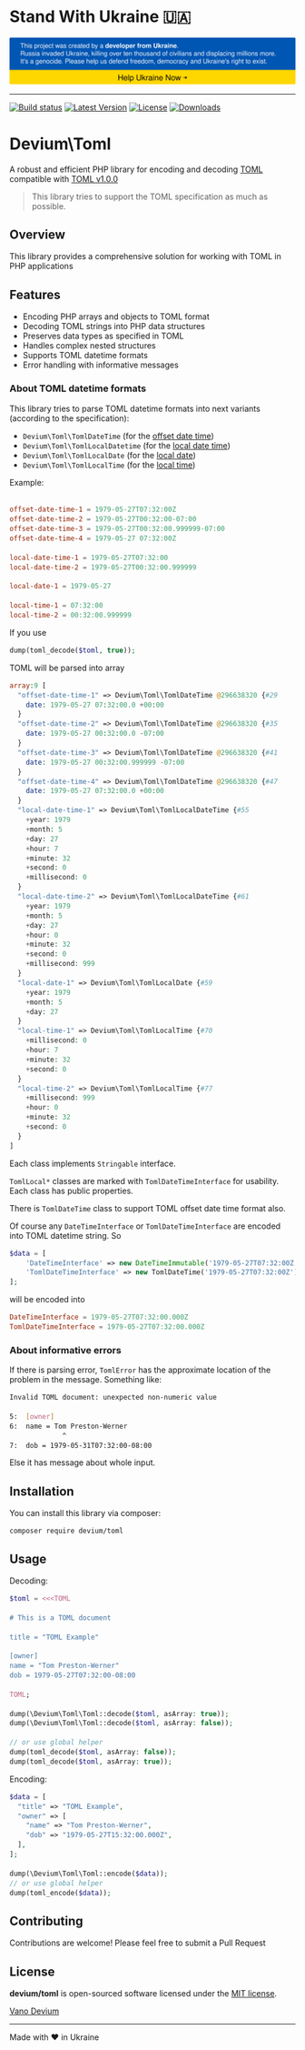 # Stand With Ukraine 🇺🇦

[![Stand With Ukraine](https://raw.githubusercontent.com/vshymanskyy/StandWithUkraine/main/banner-direct-single.svg)](https://vshymanskyy.github.io/StandWithUkraine/)

---

[![Build status](https://img.shields.io/github/actions/workflow/status/vanodevium/toml/ci.yaml?v1.0.2)](https://github.com/vanodevium/toml)
[![Latest Version](https://img.shields.io/packagist/v/devium/toml?v1.0.2)](https://packagist.org/packages/devium/toml)
[![License](https://img.shields.io/packagist/l/devium/toml?v1.0.2)](https://packagist.org/packages/devium/toml)
[![Downloads](https://img.shields.io/packagist/dt/devium/toml?v1.0.2)](https://packagist.org/packages/devium/toml)

# Devium\Toml

A robust and efficient PHP library for encoding and decoding [TOML](https://github.com/toml-lang/toml)
compatible with [TOML v1.0.0](https://toml.io/en/v1.0.0)

> This library tries to support the TOML specification as much as possible.

## Overview

This library provides a comprehensive solution for working with TOML in PHP applications

## Features

-   Encoding PHP arrays and objects to TOML format
-   Decoding TOML strings into PHP data structures
-   Preserves data types as specified in TOML
-   Handles complex nested structures
-   Supports TOML datetime formats
-   Error handling with informative messages

### About TOML datetime formats

This library tries to parse TOML datetime formats into next variants (according to the specification):

-   `Devium\Toml\TomlDateTime` (for the [offset date time](https://toml.io/en/v1.0.0#offset-date-time))
-   `Devium\Toml\TomlLocalDatetime` (for the [local date time](https://toml.io/en/v1.0.0#local-date-time))
-   `Devium\Toml\TomlLocalDate` (for the [local date](https://toml.io/en/v1.0.0#local-date))
-   `Devium\Toml\TomlLocalTime` (for the [local time](https://toml.io/en/v1.0.0#local-time))

Example:

```toml

offset-date-time-1 = 1979-05-27T07:32:00Z
offset-date-time-2 = 1979-05-27T00:32:00-07:00
offset-date-time-3 = 1979-05-27T00:32:00.999999-07:00
offset-date-time-4 = 1979-05-27 07:32:00Z

local-date-time-1 = 1979-05-27T07:32:00
local-date-time-2 = 1979-05-27T00:32:00.999999

local-date-1 = 1979-05-27

local-time-1 = 07:32:00
local-time-2 = 00:32:00.999999

```

If you use

```php
dump(toml_decode($toml, true));
```

TOML will be parsed into array

```php
array:9 [
  "offset-date-time-1" => Devium\Toml\TomlDateTime @296638320 {#29
    date: 1979-05-27 07:32:00.0 +00:00
  }
  "offset-date-time-2" => Devium\Toml\TomlDateTime @296638320 {#35
    date: 1979-05-27 00:32:00.0 -07:00
  }
  "offset-date-time-3" => Devium\Toml\TomlDateTime @296638320 {#41
    date: 1979-05-27 00:32:00.999999 -07:00
  }
  "offset-date-time-4" => Devium\Toml\TomlDateTime @296638320 {#47
    date: 1979-05-27 07:32:00.0 +00:00
  }
  "local-date-time-1" => Devium\Toml\TomlLocalDateTime {#55
    +year: 1979
    +month: 5
    +day: 27
    +hour: 7
    +minute: 32
    +second: 0
    +millisecond: 0
  }
  "local-date-time-2" => Devium\Toml\TomlLocalDateTime {#61
    +year: 1979
    +month: 5
    +day: 27
    +hour: 0
    +minute: 32
    +second: 0
    +millisecond: 999
  }
  "local-date-1" => Devium\Toml\TomlLocalDate {#59
    +year: 1979
    +month: 5
    +day: 27
  }
  "local-time-1" => Devium\Toml\TomlLocalTime {#70
    +millisecond: 0
    +hour: 7
    +minute: 32
    +second: 0
  }
  "local-time-2" => Devium\Toml\TomlLocalTime {#77
    +millisecond: 999
    +hour: 0
    +minute: 32
    +second: 0
  }
]
```

Each class implements `Stringable` interface.

`TomlLocal*` classes are marked with `TomlDateTimeInterface` for usability. Each class has public properties.

There is `TomlDateTime` class to support TOML offset date time format also.

Of course any `DateTimeInterface` or `TomlDateTimeInterface` are encoded into TOML datetime string.
So

```php
$data = [
    'DateTimeInterface' => new DateTimeImmutable('1979-05-27T07:32:00Z'),
    'TomlDateTimeInterface' => new TomlDateTime('1979-05-27T07:32:00Z'),
];
```

will be encoded into

```toml
DateTimeInterface = 1979-05-27T07:32:00.000Z
TomlDateTimeInterface = 1979-05-27T07:32:00.000Z
```

### About informative errors

If there is parsing error, `TomlError` has the approximate location of the problem in the message.
Something like:

```sh
Invalid TOML document: unexpected non-numeric value

5:  [owner]
6:  name = Tom Preston-Werner
             ^
7:  dob = 1979-05-31T07:32:00-08:00
```

Else it has message about whole input.

## Installation

You can install this library via composer:

```shell
composer require devium/toml
```

## Usage

Decoding:

```php
$toml = <<<TOML

# This is a TOML document

title = "TOML Example"

[owner]
name = "Tom Preston-Werner"
dob = 1979-05-27T07:32:00-08:00

TOML;

dump(\Devium\Toml\Toml::decode($toml, asArray: true));
dump(\Devium\Toml\Toml::decode($toml, asArray: false));

// or use global helper
dump(toml_decode($toml, asArray: false));
dump(toml_decode($toml, asArray: true));
```

Encoding:

```php
$data = [
  "title" => "TOML Example",
  "owner" => [
    "name" => "Tom Preston-Werner",
    "dob" => "1979-05-27T15:32:00.000Z",
  ],
];

dump(\Devium\Toml\Toml::encode($data));
// or use global helper
dump(toml_encode($data));
```

## Contributing

Contributions are welcome! Please feel free to submit a Pull Request

## License

**devium/toml** is open-sourced software licensed under the [MIT license](./LICENSE.md).

[Vano Devium](https://github.com/vanodevium/)

---

Made with ❤️ in Ukraine
